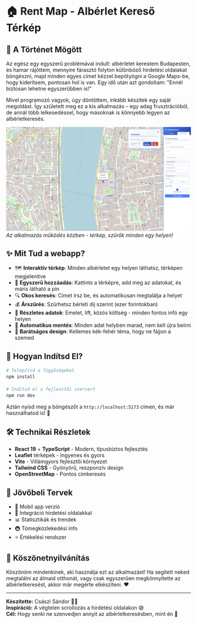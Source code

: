 # 🏠 Rent Map - Albérlet Kereső Térkép

## 💙 A Történet Mögött
Az egész egy egyszerű problémával indult: albérletet kerestem Budapesten, és hamar rájöttem, mennyire fárasztó folyton különböző hirdetési oldalakat böngészni, majd minden egyes címet kézzel bepötyögni a Google Maps-be, hogy kiderítsem, pontosan hol is van. Egy idő után azt gondoltam: "Ennél biztosan lehetne egyszerűbben is!"

Mivel programozó vagyok, úgy döntöttem, inkább készítek egy saját megoldást. Így született meg ez a kis alkalmazás – egy adag frusztrációból, de annál több lelkesedéssel, hogy másoknak is könnyebb legyen az albérletkeresés.

![Rent Map Screenshot](screenshots/rent-map-demo.png)
*Az alkalmazás működés közben - térkép, szűrők minden egy helyen!*

## ✨ Mit Tud a webapp?

- 🗺️ **Interaktív térkép**: Minden albérletet egy helyen láthatsz, térképen megjelenítve
- 📍 **Egyszerű hozzáadás**: Kattints a térképre, add meg az adatokat, és máris látható a pin
- 🔍 **Okos keresés**: Címet írsz be, és automatikusan megtalálja a helyet
- 💰 **Árszűrés**: Szűrhetsz bérleti díj szerint (ezer forintokban)
- 🏢 **Részletes adatok**: Emelet, lift, közös költség - minden fontos infó egy helyen
- 💾 **Automatikus mentés**: Minden adat helyben marad, nem kell újra beírni
- 🎨 **Barátságos design**: Kellemes kék-fehér téma, hogy ne fájjon a szemed

## 🚀 Hogyan Indítsd El?

```bash
# Telepítsd a függőségeket
npm install

# Indítsd el a fejlesztői szervert
npm run dev
```

Aztán nyisd meg a böngészőt a `http://localhost:5173` címen, és már használhatod is! 🎉

## 🛠️ Technikai Részletek

- **React 19** + **TypeScript** - Modern, típusbiztos fejlesztés
- **Leaflet** térképek - Ingyenes és gyors
- **Vite** - Villámgyors fejlesztői környezet
- **Tailwind CSS** - Gyönyörű, reszponzív design
- **OpenStreetMap** - Pontos címkeresés

## 🎯 Jövőbeli Tervek

- 📱 Mobil app verzió
- 🔗 Integráció hirdetési oldalakkal
- 📊 Statisztikák és trendek
- 🚇 Tömegközlekedési info
- ⭐ Értékelési rendszer

## 💝 Köszönetnyilvánítás

Köszönöm mindenkinek, aki használja ezt az alkalmazást! Ha segített neked megtalálni az álmaid otthonát, vagy csak egyszerűen megkönnyítette az albérletkeresést, akkor már megérte elkészíteni. ❤️

---

**Készítette:** Császi Sándor 👨‍💻  
**Inspiráció:** A végtelen scrollozás a hirdetési oldalakon 😅  
**Cél:** Hogy senki ne szenvedjen annyit az albérletkeresésben, mint én 🏡
